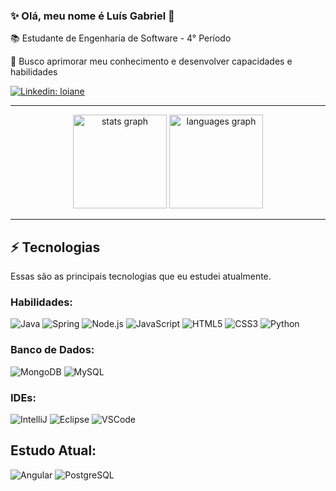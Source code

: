 ### ✨ Olá, meu nome é Luís Gabriel 👋

📚 Estudante de Engenharia de Software - 4° Período

🎯 Busco aprimorar meu conhecimento e desenvolver capacidades e habilidades



[![Linkedin: loiane](https://img.shields.io/badge/-Linkedin-blue?style=flat-square&logo=Linkedin&logoColor=white&link=https://www.linkedin.com/in/loiane/)](https://www.linkedin.com/in/luís-gabriel-salvador-barros-8b3399276/)
____


<div align="center">
  <img src="https://github-readme-stats.vercel.app/api?username=uisgabrieo&hide_title=false&hide_rank=false&show_icons=true&include_all_commits=true&count_private=true&disable_animations=false&theme=dracula&locale=pt-br&hide_border=true&order=1" height="150" alt="stats graph" style="display: inline-block" />
  <img src="https://github-readme-stats.vercel.app/api/top-langs?username=uisgabrieo&locale=en&hide_title=false&layout=compact&card_width=320&langs_count=5&theme=dracula&hide_border=true&order=2" height="150" alt="languages graph" style="display: inline-block" />
</div>

____

## ⚡ Tecnologias

Essas são as principais tecnologias que eu estudei atualmente.

### Habilidades:

![Java](https://img.shields.io/badge/Java-8B0000?style=flat-square&logo=java&logoColor=white)
![Spring](https://img.shields.io/badge/Spring-6DB33F?style=flat-square&logo=spring&logoColor=white)
![Node.js](https://img.shields.io/badge/Node.js-339933?style=flat-square&logo=nodedotjs&logoColor=white)
![JavaScript](https://img.shields.io/badge/-JavaScript-black?style=flat-square&logo=javascript)
![HTML5](https://img.shields.io/badge/-HTML5-E34F26?style=flat-square&logo=html5&logoColor=white)
![CSS3](https://img.shields.io/badge/-CSS3-1572B6?style=flat-square&logo=css3)
![Python](https://img.shields.io/badge/Python-3776AB?style=flat-square&logo=python&logoColor=white)


### Banco de Dados:
![MongoDB](https://img.shields.io/badge/-MongoDB-black?style=flat-square&logo=mongodb)
![MySQL](https://img.shields.io/badge/-MySQL-4479A1?style=flat-square&logo=mysql&logoColor=white)

### IDEs:
![IntelliJ](https://img.shields.io/badge/-IntelliJ%20IDEA-black?style=flat-square&logo=intellij-idea&logoColor=white)
![Eclipse](https://img.shields.io/badge/-Eclipse-2C2255?style=flat-square&logo=eclipse&logoColor=white)
![VSCode](https://img.shields.io/badge/-VSCode-007ACC?style=flat-square&logo=visual-studio-code&logoColor=white)

## Estudo Atual:
![Angular](https://img.shields.io/badge/Angular-D50032?style=flat-square&logo=angular&logoColor=white)
![PostgreSQL](https://img.shields.io/badge/PostgreSQL-336791?style=flat-square&logo=postgresql&logoColor=white)
